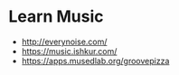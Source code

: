 # Learn Music

- <http://everynoise.com/>
- <https://music.ishkur.com/>
- <https://apps.musedlab.org/groovepizza>

